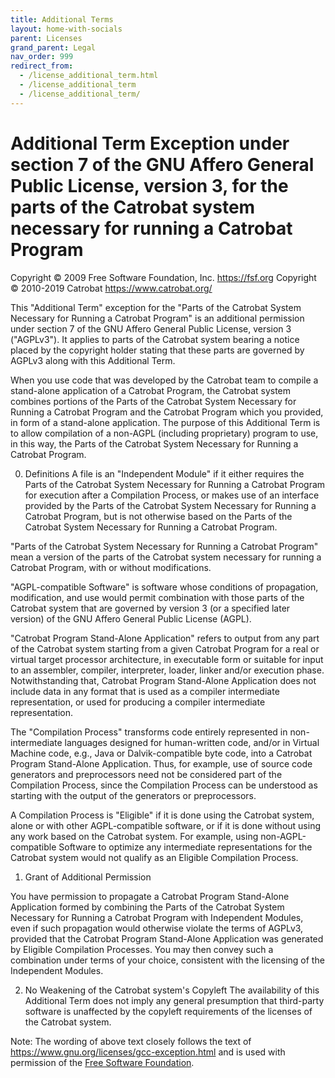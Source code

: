 ```yaml
---
title: Additional Terms
layout: home-with-socials
parent: Licenses
grand_parent: Legal
nav_order: 999
redirect_from:
  - /license_additional_term.html
  - /license_additional_term
  - /license_additional_term/
---
```


# Additional Term Exception under section 7 of the GNU Affero General Public License, version 3, for the parts of the Catrobat system necessary for running a Catrobat Program

Copyright © 2009 Free Software Foundation, Inc. https://fsf.org
Copyright © 2010-2019 Catrobat https://www.catrobat.org/

This "Additional Term" exception for the "Parts of the Catrobat System Necessary for Running a Catrobat Program" is an additional permission under section 7 of the GNU Affero General Public License, version 3 ("AGPLv3"). It applies to parts of the Catrobat system bearing a notice placed by the copyright holder stating that these parts are governed by AGPLv3 along with this Additional Term.

When you use code that was developed by the Catrobat team to compile a stand-alone application of a Catrobat Program, the Catrobat system combines portions of the Parts of the Catrobat System Necessary for Running a Catrobat Program and the Catrobat Program which you provided, in form of a stand-alone application. The purpose of this Additional Term is to allow compilation of a non-AGPL (including proprietary) program to use, in this way, the Parts of the Catrobat System Necessary for Running a Catrobat Program.

0. Definitions
A file is an "Independent Module" if it either requires the Parts of the Catrobat System Necessary for Running a Catrobat Program for execution after a Compilation Process, or makes use of an interface provided by the Parts of the Catrobat System Necessary for Running a Catrobat Program, but is not otherwise based on the Parts of the Catrobat System Necessary for Running a Catrobat Program.

"Parts of the Catrobat System Necessary for Running a Catrobat Program" mean a version of the parts of the Catrobat system necessary for running a Catrobat Program, with or without modifications.

"AGPL-compatible Software" is software whose conditions of propagation, modification, and use would permit combination with those parts of the Catrobat system that are governed by version 3 (or a specified later version) of the GNU Affero General Public License (AGPL).

"Catrobat Program Stand-Alone Application" refers to output from any part of the Catrobat system starting from a given Catrobat Program for a real or virtual target processor architecture, in executable form or suitable for input to an assembler, compiler, interpreter, loader, linker and/or execution phase. Notwithstanding that, Catrobat Program Stand-Alone Application does not include data in any format that is used as a compiler intermediate representation, or used for producing a compiler intermediate representation.

The "Compilation Process" transforms code entirely represented in non-intermediate languages designed for human-written code, and/or in Virtual Machine code, e.g., Java or Dalvik-compatible byte code, into a Catrobat Program Stand-Alone Application. Thus, for example, use of source code generators and preprocessors need not be considered part of the Compilation Process, since the Compilation Process can be understood as starting with the output of the generators or preprocessors.

A Compilation Process is "Eligible" if it is done using the Catrobat system, alone or with other AGPL-compatible software, or if it is done without using any work based on the Catrobat system. For example, using non-AGPL-compatible Software to optimize any intermediate representations for the Catrobat system would not qualify as an Eligible Compilation Process.

1. Grant of Additional Permission

You have permission to propagate a Catrobat Program Stand-Alone Application formed by combining the Parts of the Catrobat System Necessary for Running a Catrobat Program with Independent Modules, even if such propagation would otherwise violate the terms of AGPLv3, provided that the Catrobat Program Stand-Alone Application was generated by Eligible Compilation Processes. You may then convey such a combination under terms of your choice, consistent with the licensing of the Independent Modules.

2. No Weakening of the Catrobat system's Copyleft
The availability of this Additional Term does not imply any general presumption that third-party software is unaffected by the copyleft requirements of the licenses of the Catrobat system.

Note: The wording of above text closely follows the text of <https://www.gnu.org/licenses/gcc-exception.html> and is used with permission of the <a href="https://fsf.org">Free Software Foundation</a>.
